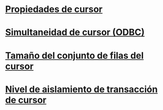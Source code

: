 # [Propiedades de cursor](cursor-properties.md)
# [Simultaneidad de cursor (ODBC)](cursor-concurrency-odbc.md)
# [Tamaño del conjunto de filas del cursor](cursor-rowset-size.md)
# [Nivel de aislamiento de transacción de cursor](cursor-transaction-isolation-level.md)
